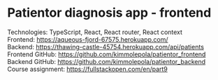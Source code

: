 # Patientor diagnosis app - frontend 

Technologies: TypeScript, React, React router, React context<br />
Frontend: https://aqueous-fjord-67575.herokuapp.com/ <br />
Backend: https://thawing-castle-45754.herokuapp.com/api/patients <br />
Frontend GitHub: https://github.com/kimmolepola/patientor_frontend <br />
Backend GitHub: https://github.com/kimmolepola/patientor_backend <br />
Course assignment: https://fullstackopen.com/en/part9
